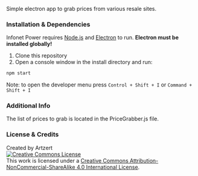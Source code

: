 Simple electron app to grab prices from various resale sites.
### Installation & Dependencies
Infonet Power requires [Node.js](https://nodejs.org/) and [Electron](https://www.electronjs.org/) to run.
**Electron must be installed globally!**

1) Clone this repository
2) Open a console window in the install directory and run:
```sh
npm start
```
Note: to open the developer menu press `Control + Shift + I` or `Command + Shift + I`
### Additional Info
The list of prices to grab is located in the PriceGrabber.js file.

### License & Credits
Created by Artzert<br />
<a rel="license" href="http://creativecommons.org/licenses/by-nc-sa/4.0/"><img alt="Creative Commons License" style="border-width:0" src="https://i.creativecommons.org/l/by-nc-sa/4.0/88x31.png" /><br /></a>This work is licensed under a <a rel="license" href="http://creativecommons.org/licenses/by-nc-sa/4.0/">Creative Commons Attribution-NonCommercial-ShareAlike 4.0 International License</a>.
